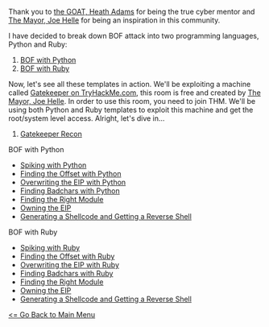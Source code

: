 Thank you to [the GOAT, Heath Adams](https://github.com/hmaverickadams) for being the true cyber mentor and [The Mayor, Joe Helle](https://github.com/dievus?tab=repositories) for being an inspiration in this community.

I have decided to break down BOF attack into two programming languages, Python and Ruby:

1. [BOF with Python](bofPython.md)
2. [BOF with Ruby](bofRuby.md)

Now, let's see all these templates in action. 
We'll be exploiting a machine called [Gatekeeper on TryHackMe.com](https://www.tryhackme.com/room/gatekeeper), this room is free and created by [The Mayor, Joe Helle](https://github.com/dievus?tab=repositories). In order to use this room, you need to join THM. We'll be using both Python and Ruby templates to exploit this machine and get the root/system level access. Alright, let's dive in...

1. [Gatekeeper Recon](GatekeeperRecon.md)

BOF with Python
- [Spiking with Python](ExploitingBOFWithPythonSpiking.md)
- [Finding the Offset with Python](ExploitingBOFWithPythonOffset.md)
- [Overwriting the EIP with Python](ExploitingBOFWithPythonOverWriteEIP.md)
- [Finding Badchars with Python](ExploitingBOFWithPythonBadChars.md)
- [Finding the Right Module](ExploitingBOFWithPythonFindingModule.md)
- [Owning the EIP](ExploitingBOFWithPythonOwnEIP.md)
- [Generating a Shellcode and Getting a Reverse Shell](ExploitingBOFWithPythonShellcode.md)

BOF with Ruby
- [Spiking with Ruby](ExploitingBOFWithRubySpiking.md)
- [Finding the Offset with Ruby](ExploitingBOFWithRubyOffset.md)
- [Overwriting the EIP with Ruby](ExploitingBOFWithRubyOverWriteEIP.md)
- [Finding Badchars with Ruby](ExploitingBOFWithRubyBadChars.md)
- [Finding the Right Module](ExploitingBOFWithRubyFindingModule.md)
- [Owning the EIP](ExploitingBOFWithRubyOwnEIP.md)
- [Generating a Shellcode and Getting a Reverse Shell](ExploitingBOFWithRubyShellcode.md)









[<= Go Back to Main Menu](index.md)
